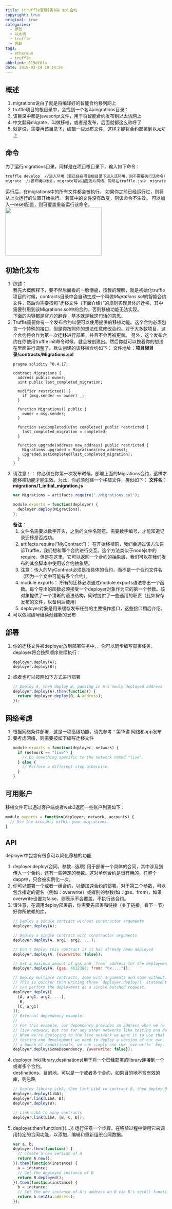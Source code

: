 ```yaml
---
title: (truffle官翻)第6讲 发布合约
copyright: true
original: true
categories:
  - 原创
  - 以太坊
  - truffle
  - 官翻
tags:
  - ethereum
  - truffle
abbrlink: 615df6fa
date: 2018-03-24 10:14:54
---
```

## 概述
1. migrations说白了就是将编译好的智能合约移到网上
2. truffle项目的根目录中，会找到一个名叫migrations目录：  
3. 该目录中都是javascript文件，用于将智能合约发布到以太坊网上
4. 中文翻译migrate，叫做移植，或者是发布，后面就都这么称呼了
5. 就是说，需要再该目录下，编辑一些发布文件，这样才能将合约部署到以太坊上

## 命令
为了运行migrations目录，同样是在项目根目录下，输入如下命令：  
```bash
truffle develop  //进入环境（若已经在项目根目录下进入该环境，则不需要执行该命令）
migrate  //该环境中发布，migrate可以指定发布网络，网络在truffle.js中：migrate —live
```
运行后，在migrations中的所有文件都会被执行。
如果你之前已经运行过，则将从上次运行的位置开始执行。
若其中的文件没有改变，则该命令不生效。
可以加入—reset配置，则可覆盖重新运行该命令。    
<img src="/doc/img/truffle/6-1.png" width = "300" height = "150"/>

## 初始化发布
1. 综述：  
我先大概解释下，要不然后面看的一脸懵逼，按我的理解，就是初始化truffle项目的时候，contracts目录中会自动生成一个叫做*Migrations.sol*的智能合约文件，然后你需要按照“迁移文件（下面介绍）”的规则实现具体的迁移，其中需要引用到该Migrations.sol中的合约，否则移植功能无法实现。  
下面的内容都是官方的翻译，基本就是我这句话的意思。
2. Truffle需要你有一个发布合约以便可以使用提供的移植功能。这个合约必须包含一个特殊的接口，但是你按照你的想法任意修改合约。对于大多数项目，这个合约将会作为第一次迁移进行部署，并且不会再被更新。
另外，这个发布合约在你使用truffle init命令时候，就会被创建出。然后你就可以按着你的想法在里面进行调整了。默认创建的该移植合约如下：
文件地址：**项目根目录/contracts/Migrations.sol**  
    ```solidity
    pragma solidity ^0.4.17;
    
    contract Migrations {
      address public owner;
      uint public last_completed_migration;
    
      modifier restricted() {
        if (msg.sender == owner) _;
      }
    
      function Migrations() public {
        owner = msg.sender;
      }
    
      function setCompleted(uint completed) public restricted {
        last_completed_migration = completed;
      }
    
      function upgrade(address new_address) public restricted {
        Migrations upgraded = Migrations(new_address);
        upgraded.setCompleted(last_completed_migration);
      }
    }
    ```
3. 请注意！：
你必须在你第一次发布时候，部署上面的Migrations合约，这样才能移植功能才能生效。为此，你必须创建一个移植文件，类似如下：
**文件名：migrations/1_initial_migration.js**  
    ```js
    var Migrations = artifacts.require("./Migrations.sol");
    
    module.exports = function(deployer) {
      deployer.deploy(Migrations);
    };
    
    ```
    **备注**：  
    1. 文件名需要以数字开头，之后的文件名随意。需要数字编号，才能知道记录迁移是否成功。
    2. artifacts.require(“MyContract”)：
在开始移植前，我们会通过该方法告诉Truffle，我们想和哪个合约进行交互。这个方法类似于nodejs中的require，但是在这里，它可以返回一个合约的抽象层，我们可以在我们发布的其余脚本中使用该合约抽象层。
    3. 注意：传入的MyContract必须是指具体的合约，而不是一个合约文件名（因为一个文中可能有多个合约）。
    4. module.exports：
所有的迁移必须通过module.exports语法导出一个函数。每个导出的函数必须接受一个deployer对象作为它的第一个参数。该对象提供了一个清晰的语法结构，同时提供了一些通用的职责（比如保存发布的文件，以备稍后使用）
    5. deployer对象是用来缓存发布任务的主要操作接口，这些接口稍后介绍。
4. 可以依照编号继续创建新的发布
## 部署
1. 你的迁移文件被deployer放到部署任务中，，你可以同步编写部署任务，deployer将会按照顺序继续执行：  
    ```
    deployer.deploy(A);
    deployer.deploy(B);
    ```
2. 或者也可以按照如下方式进行部署  
    ```js
    // Deploy A, then deploy B, passing in A's newly deployed address
    deployer.deploy(A).then(function() {
      return deployer.deploy(B, A.address);
    });
    ```

## 网络考虑
1. 根据网络条件部署，这是一项高级功能，请先参考：第15讲 网络和app发布
2. 要考虑网络，则需要按如下编写迁移文件  
    ```js
    module.exports = function(deployer, network) {
      if (network == "live") {
        // Do something specific to the network named "live".
      } else {
        // Perform a different step otherwise.
      }
    }
    ```

## 可用账户
移植文件可以通过客户端或者web3返回一些账户列表如下：  
```js
module.exports = function(deployer, network, accounts) {
  // Use the accounts within your migrations.
}
```

## API
deployer中包含有很多可以简化移植的功能  
1. deployer.deploy(合同，参数...选项)
用于部署一个具体的合同，其中涉及到传入一个合约，还有一些特定的参数。这对单例合约是很有用的，在整个dapp中，只会被实例化一次。
2. 你可以部署一个或者一组合约，以便加速合约的部署。对于第二个参数，可以包含指定的键名（例如：overwrite）或者别的参数(如：gas、from)，如果overwrite设置为false，则表示不会覆盖，不执行该合约。
3. 请注意，在调用deploy部署前，你需要先部署和链接（关于链接，看下一节）好你所依赖的库，  
    ```js
    // Deploy a single contract without constructor arguments
    deployer.deploy(A);  

    // Deploy a single contract with constructor arguments
    deployer.deploy(A, arg1, arg2, ...);
    
    // Don't deploy this contract if it has already been deployed
    deployer.deploy(A, {overwrite: false});
    
    // Set a maximum amount of gas and `from` address for the deployment
    deployer.deploy(A, {gas: 4612388, from: "0x...."});
    
    // Deploy multiple contracts, some with arguments and some without.
    // This is quicker than writing three `deployer.deploy()` statements as the deployer
    // can perform the deployment as a single batched request.
    deployer.deploy([
      [A, arg1, arg2, ...],
       B,
      [C, arg1]
    ]);  
    // External dependency example:
    //
    // For this example, our dependency provides an address when we're deploying to the
    // live network, but not for any other networks like testing and development.
    // When we're deploying to the live network we want it to use that address, but in
    // testing and development we need to deploy a version of our own. Instead of writing
    // a bunch of conditionals, we can simply use the `overwrite` key.
    deployer.deploy(SomeDependency, {overwrite: false});
    ```
4. deployer.link(library,destinations)用于将一个已经部署的library连接到一个或者多个合约。  
destinations，目的地，可以是一个或者多个合约，如果目的地不含有效的库，则忽略  
    ```js
    // Deploy library LibA, then link LibA to contract B, then deploy B.
    deployer.deploy(LibA);
    deployer.link(LibA, B);
    deployer.deploy(B);
    
    // Link LibA to many contracts
    deployer.link(LibA, [B, C, D]);
    ```
5. deployer.then(function(){…})
运行任意一个步骤。在移植过程中使用它来调用特定的合同功能，以添加，编辑和重新组织合同数据。  
    ```js
    var a, b;
    deployer.then(function() {
      // Create a new version of A
      return A.new();
    }).then(function(instance) {
      a = instance;
      // Get the deployed instance of B
      return B.deployed();
    }).then(function(instance) {
      b = instance;
      // Set the new instance of A's address on B via B's setA() function.
      return b.setA(a.address);
    });
    ```
  
 
